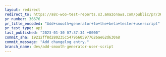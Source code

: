 ```yaml
---
layout: redirect
redirect_to: https://a8c-woo-test-reports.s3.amazonaws.com/public/pr/36676/api/index.html
pr_number: 36676
pr_title_encoded: "Add+smooth+generator+to+the+beta+tester+userscript"
pr_test_type: api
last_published: "2023-01-30 07:37:34 +0000"
commit_sha: 19212ff8d280235c54796605977626ae62d630a8
commit_message: "Add changelog entry."
branch_name: dev/add-smooth-generator-user-script
---
```

